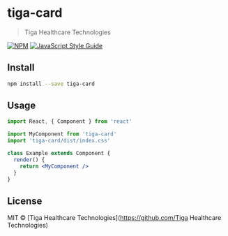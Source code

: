 # tiga-card

> Tiga Healthcare Technologies

[![NPM](https://img.shields.io/npm/v/tiga-card.svg)](https://www.npmjs.com/package/tiga-card) [![JavaScript Style Guide](https://img.shields.io/badge/code_style-standard-brightgreen.svg)](https://standardjs.com)

## Install

```bash
npm install --save tiga-card
```

## Usage

```jsx
import React, { Component } from 'react'

import MyComponent from 'tiga-card'
import 'tiga-card/dist/index.css'

class Example extends Component {
  render() {
    return <MyComponent />
  }
}
```

## License

MIT © [Tiga Healthcare Technologies](https://github.com/Tiga Healthcare Technologies)
